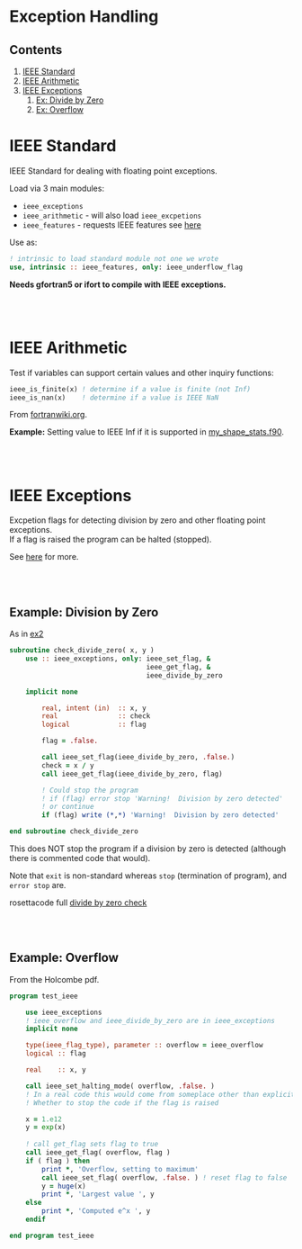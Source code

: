 # Exception Handling

## Contents

1. [IEEE Standard](#1)
2. [IEEE Arithmetic](#2)
3. [IEEE Exceptions](#3)
    1. [Ex: Divide by Zero](#31)
    2. [Ex: Overflow](#32)

<a name="1"></a>
# IEEE Standard

IEEE Standard for dealing with floating point exceptions.

Load via 3 main modules:

- `ieee_exceptions`
- `ieee_arithmetic` - will also load `ieee_excpetions`
- `ieee_features` - requests IEEE features see [here](https://www.nag.com/nagware/np/r70_doc/ieee_features.html)

Use as:

```fortran
! intrinsic to load standard module not one we wrote
use, intrinsic :: ieee_features, only: ieee_underflow_flag
```

**Needs gfortran5 or ifort to compile with IEEE exceptions.** 

<br></br>
<a name="2"></a>
# IEEE Arithmetic

Test if variables can support certain values and other inquiry functions:

```fortran
ieee_is_finite(x) ! determine if a value is finite (not Inf)
ieee_is_nan(x)    ! determine if a value is IEEE NaN
```

From [fortranwiki.org](https://fortranwiki.org/fortran/show/ieee_arithmetic).

**Example:** Setting value to IEEE Inf if it is supported in [my_shape_stats.f90](../09_Modules/Exercise2/my_shape_stats.f90).

<br></br>
<a name="3"></a>
# IEEE Exceptions

Excpetion flags for detecting division by zero and other floating point exceptions.     
If a flag is raised the program can be halted (stopped).

See [here](https://www.nag.com/nagware/np/r70_doc/ieee_exceptions.html) for more.

<br></br>
<a name="31"></a>
## Example: Division by Zero

As in [ex2](../06_Functions_Subroutines/Exercise2/Part2/ex2_2.f90)

```fortran
subroutine check_divide_zero( x, y )
    use :: ieee_exceptions, only: ieee_set_flag, &
                                  ieee_get_flag, &
                                  ieee_divide_by_zero

    implicit none

        real, intent (in)  :: x, y
        real               :: check
        logical            :: flag

        flag = .false.

        call ieee_set_flag(ieee_divide_by_zero, .false.)
        check = x / y
        call ieee_get_flag(ieee_divide_by_zero, flag)

        ! Could stop the program
        ! if (flag) error stop 'Warning!  Division by zero detected'
        ! or continue
        if (flag) write (*,*) 'Warning!  Division by zero detected'

end subroutine check_divide_zero
```

This does NOT stop the program if a division by zero is detected (although there is commented code that would).

Note that `exit` is non-standard whereas `stop` (termination of program), and `error stop` are.

rosettacode full [divide by zero check](https://rosettacode.org/wiki/Detect_division_by_zero#Fortran)

<br></br>
<a name="32"></a>
## Example: Overflow

From the Holcombe pdf.

```fortran
program test_ieee

    use ieee_exceptions
    ! ieee_overflow and ieee_divide_by_zero are in ieee_exceptions
    implicit none

    type(ieee_flag_type), parameter :: overflow = ieee_overflow
    logical :: flag

    real    :: x, y

    call ieee_set_halting_mode( overflow, .false. )
    ! In a real code this would come from someplace other than explicit setting
    ! Whether to stop the code if the flag is raised

    x = 1.e12
    y = exp(x)
    
    ! call get_flag sets flag to true
    call ieee_get_flag( overflow, flag )
    if ( flag ) then
        print *, 'Overflow, setting to maximum'
        call ieee_set_flag( overflow, .false. ) ! reset flag to false
        y = huge(x)
        print *, 'Largest value ', y
    else
        print *, 'Computed e^x ', y
    endif

end program test_ieee
```
